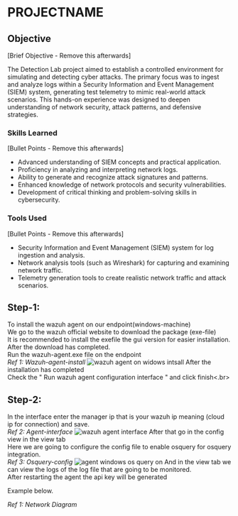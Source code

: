 
# PROJECTNAME

## Objective
[Brief Objective - Remove this afterwards]

The Detection Lab project aimed to establish a controlled environment for simulating and detecting cyber attacks. The primary focus was to ingest and analyze logs within a Security Information and Event Management (SIEM) system, generating test telemetry to mimic real-world attack scenarios. This hands-on experience was designed to deepen understanding of network security, attack patterns, and defensive strategies.

### Skills Learned
[Bullet Points - Remove this afterwards]

- Advanced understanding of SIEM concepts and practical application.
- Proficiency in analyzing and interpreting network logs.
- Ability to generate and recognize attack signatures and patterns.
- Enhanced knowledge of network protocols and security vulnerabilities.
- Development of critical thinking and problem-solving skills in cybersecurity.

### Tools Used
[Bullet Points - Remove this afterwards]

- Security Information and Event Management (SIEM) system for log ingestion and analysis.
- Network analysis tools (such as Wireshark) for capturing and examining network traffic.
- Telemetry generation tools to create realistic network traffic and attack scenarios.

## Step-1:
To install the wazuh agent on our endpoint(windows-machine)<br>
We go to the wazuh official website to download the package (exe-file)<br>
It is recommended to install the exefile the gui version for easier installation.<br>
After the download has completed.<br>
Run the wazuh-agent.exe file on the endpoint<br>
*Ref 1: Wazuh-agent-install*
![wazuh agent on widows intsall](https://github.com/user-attachments/assets/2815ae3d-0277-46b6-95da-19871f266a43)
After the installation has completed <br>
Check the " Run wazuh agent configuration interface " and click finish<.br>

## Step-2:
In the interface enter the manager ip that is your wazuh ip meaning (cloud ip for connection) and save.<br>
*Ref 2: Agent-interface*
![wazuh agent interface](https://github.com/user-attachments/assets/b28c3b16-e3c2-40f9-99a8-48dbdfe2bad6)
After that go in the config view in the view tab <br>
Here we are going to configure the  config file to enable osquery for osquery integration.<br>
*Ref 3: Osquery-config*
![agent windows os query on](https://github.com/user-attachments/assets/55f1359c-a1b8-496e-acec-ab272b09c5dc)
And in the view tab we can view the logs of the log file that are going to be monitored.<br>
After restarting the agent the api key will be generated <br>




Example below.

*Ref 1: Network Diagram*



